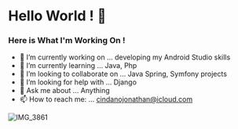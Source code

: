 # Hello World ! 👋

### Here is What I'm Working On !


- 🔭 I’m currently working on ... developing my Android Studio skills
- 🌱 I’m currently learning ... Java, Php
- 👯 I’m looking to collaborate on ... Java Spring, Symfony projects
- 🤔 I’m looking for help with ... Django
- 💬 Ask me about ... Anything
- 📫 How to reach me: ... cindanojonathan@icloud.com


![IMG_3861](https://user-images.githubusercontent.com/65620947/141472273-dd0e183e-76d9-41b5-8ebb-5688c74166a8.jpg)
